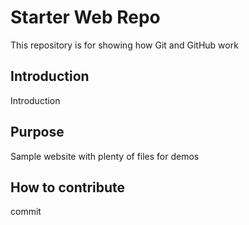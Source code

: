 # Starter Web Repo

This repository is for showing how Git and GitHub work

## Introduction

Introduction

## Purpose

Sample website with plenty of files for demos

## How to contribute

commit